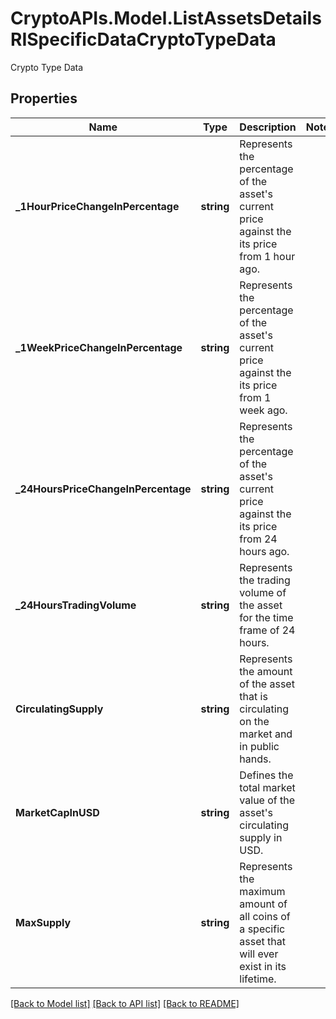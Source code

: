 # CryptoAPIs.Model.ListAssetsDetailsRISpecificDataCryptoTypeData
Crypto Type Data

## Properties

Name | Type | Description | Notes
------------ | ------------- | ------------- | -------------
**_1HourPriceChangeInPercentage** | **string** | Represents the percentage of the asset&#39;s current price against the its price from 1 hour ago. | 
**_1WeekPriceChangeInPercentage** | **string** | Represents the percentage of the asset&#39;s current price against the its price from 1 week ago. | 
**_24HoursPriceChangeInPercentage** | **string** | Represents the percentage of the asset&#39;s current price against the its price from 24 hours ago. | 
**_24HoursTradingVolume** | **string** | Represents the trading volume of the asset for the time frame of 24 hours. | 
**CirculatingSupply** | **string** | Represents the amount of the asset that is circulating on the market and in public hands. | 
**MarketCapInUSD** | **string** | Defines the total market value of the asset&#39;s circulating supply in USD. | 
**MaxSupply** | **string** | Represents the maximum amount of all coins of a specific asset that will ever exist in its lifetime. | 

[[Back to Model list]](../README.md#documentation-for-models) [[Back to API list]](../README.md#documentation-for-api-endpoints) [[Back to README]](../README.md)

